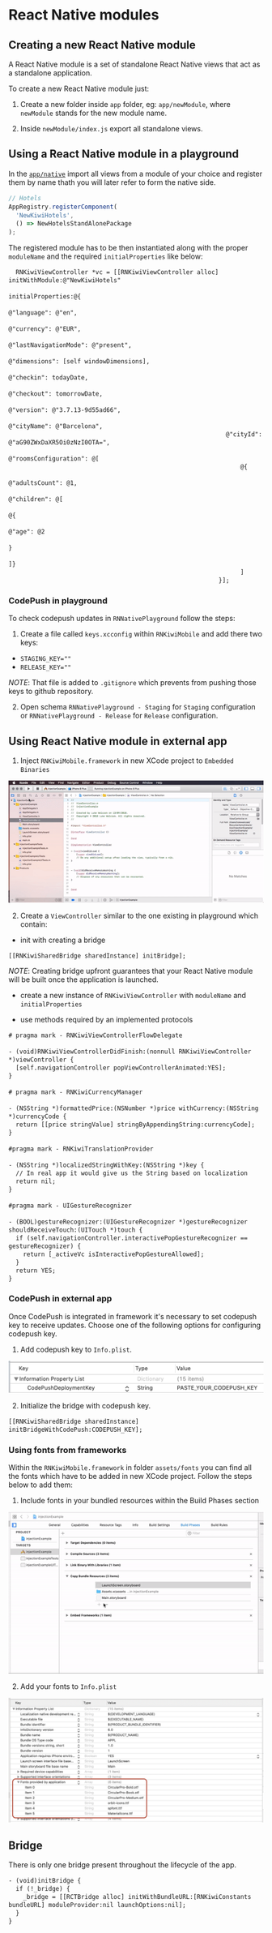 # React Native modules

## Creating a new React Native module

A React Native module is a set of standalone React Native views that act as a standalone application.

To create a new React Native module just:

1. Create a new folder inside `app` folder, eg: `app/newModule`, where `newModule` stands for the new module name.

2. Inside `newModule/index.js` export all standalone views.

## Using a React Native module in a playground

In the [`app/native`](https://github.com/kiwicom/mobile/blob/master/app/native.js) import all views from a module of your choice and register them by name thath you will later refer to form the native side.

```js
// Hotels
AppRegistry.registerComponent(
  'NewKiwiHotels',
  () => NewHotelsStandAlonePackage
);
```

The registered module has to be then instantiated along with the proper `moduleName` and the required `initialProperties` like below:

```objc
  RNKiwiViewController *vc = [[RNKiwiViewController alloc] initWithModule:@"NewKiwiHotels"
                                                          initialProperties:@{
                                                            @"language": @"en",
                                                            @"currency": @"EUR",
                                                            @"lastNavigationMode": @"present",
                                                            @"dimensions": [self windowDimensions],
                                                            @"checkin": todayDate,
                                                            @"checkout": tomorrowDate,
                                                            @"version": @"3.7.13-9d55ad66",
                                                            @"cityName": @"Barcelona",
                                                            @"cityId": @"aG90ZWxDaXR5Oi0zNzI0OTA=",
                                                            @"roomsConfiguration": @[
                                                                @{
                                                                  @"adultsCount": @1,
                                                                  @"children": @[
                                                                      @{
                                                                        @"age": @2
                                                                        }
                                                                      ]}
                                                                ]
                                                          }];
```

### CodePush in playground

To check codepush updates in `RNNativePlayground` follow the steps:

1. Create a file called `keys.xcconfig` within `RNKiwiMobile` and add there two keys:
 * `STAGING_KEY=""`
 * `RELEASE_KEY=""`

_NOTE_: That file is added to `.gitignore` which prevents from pushing those keys to github repository.

2. Open schema `RNNativePlayground - Staging` for `Staging` configuration or `RNNativePlayground - Release` for `Release` configuration.

## Using React Native module in external app

1. Inject `RNKiwiMobile.framework` in new XCode project to `Embedded Binaries`

![](../../docs/assets/inject_framework.gif)

2. Create a `ViewController` similar to the one existing in playground which contain:

- init with creating a bridge

```objc
[[RNKiwiSharedBridge sharedInstance] initBridge];
```

_NOTE_: Creating bridge upfront guarantees that your React Native module will be built once the application is launched.

- create a new instance of `RNKiwiViewController` with `moduleName` and `initialProperties`

- use methods required by an implemented protocols

```objc
# pragma mark - RNKiwiViewControllerFlowDelegate

- (void)RNKiwiViewControllerDidFinish:(nonnull RNKiwiViewController *)viewController {
  [self.navigationController popViewControllerAnimated:YES];
}

# pragma mark - RNKiwiCurrencyManager

- (NSString *)formattedPrice:(NSNumber *)price withCurrency:(NSString *)currencyCode {
  return [[price stringValue] stringByAppendingString:currencyCode];
}

#pragma mark - RNKiwiTranslationProvider

- (NSString *)localizedStringWithKey:(NSString *)key {
  // In real app it would give us the String based on localization
  return nil;
}

#pragma mark - UIGestureRecognizer

- (BOOL)gestureRecognizer:(UIGestureRecognizer *)gestureRecognizer shouldReceiveTouch:(UITouch *)touch {
  if (self.navigationController.interactivePopGestureRecognizer == gestureRecognizer) {
    return [_activeVc isInteractivePopGestureAllowed];
  }
  return YES;
}
```

### CodePush in external app

Once CodePush is integrated in framework it's necessary to set codepush key to receive updates. Choose one of the following options for configuring codepush key.

1. Add codepush key to `Info.plist`.

![](../../docs/assets/add_code_push_key.png)

2. Initialize the bridge with codepush key.

```objc
[[RNKiwiSharedBridge sharedInstance] initBridgeWithCodePush:CODEPUSH_KEY];
```

### Using fonts from frameworks

Within the `RNKiwiMobile.framework` in folder `assets/fonts` you can find all the fonts which have to be added in new XCode project. Follow the steps below to add them:

1. Include fonts in your bundled resources within the Build Phases section

![](../../docs/assets/include_icons_build_phases.gif)

2. Add your fonts to `Info.plist`

![](../../docs/assets/add_fonts_info_plist.png)

## Bridge

There is only one bridge present throughout the lifecycle of the app.

```objc
- (void)initBridge {
  if (!_bridge) {
    _bridge = [[RCTBridge alloc] initWithBundleURL:[RNKiwiConstants bundleURL] moduleProvider:nil launchOptions:nil];
  }
}
```
